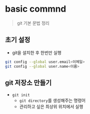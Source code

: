 # basic commnd
> git 기본 문법 정리

## 초기 설정
- git을 설치한 후 한번만 실행
```bash
git config --global user.email<이메일>
git config --global user.name<이름>
```

## git 저장소 만들기

- `git init`
    - `git directory`를 생성해주는 명령어
    - 관리하고 싶은 최상위 위치에서 실행
    